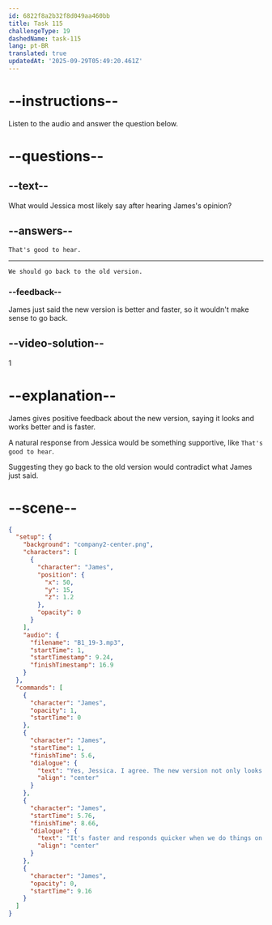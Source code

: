 ```yaml
---
id: 6822f8a2b32f8d049aa460bb
title: Task 115
challengeType: 19
dashedName: task-115
lang: pt-BR
translated: true
updatedAt: '2025-09-29T05:49:20.461Z'
---
```


<!-- SPEAKING -->

<!-- (Audio) James: Yes, Jessica. I agree. The new version not only looks better, but also works better. It's faster and responds quicker when we do things on it. -->

# --instructions--

Listen to the audio and answer the question below.

# --questions--

## --text--

What would Jessica most likely say after hearing James's opinion?

## --answers--

`That's good to hear.`

---

`We should go back to the old version.`

### --feedback--

James just said the new version is better and faster, so it wouldn't make sense to go back.

## --video-solution--

1

# --explanation--

James gives positive feedback about the new version, saying it looks and works better and is faster.

A natural response from Jessica would be something supportive, like `That's good to hear`.

Suggesting they go back to the old version would contradict what James just said.

# --scene--

```json
{
  "setup": {
    "background": "company2-center.png",
    "characters": [
      {
        "character": "James",
        "position": {
          "x": 50,
          "y": 15,
          "z": 1.2
        },
        "opacity": 0
      }
    ],
    "audio": {
      "filename": "B1_19-3.mp3",
      "startTime": 1,
      "startTimestamp": 9.24,
      "finishTimestamp": 16.9
    }
  },
  "commands": [
    {
      "character": "James",
      "opacity": 1,
      "startTime": 0
    },
    {
      "character": "James",
      "startTime": 1,
      "finishTime": 5.6,
      "dialogue": {
        "text": "Yes, Jessica. I agree. The new version not only looks better, but also works better.",
        "align": "center"
      }
    },
    {
      "character": "James",
      "startTime": 5.76,
      "finishTime": 8.66,
      "dialogue": {
        "text": "It's faster and responds quicker when we do things on it.",
        "align": "center"
      }
    },
    {
      "character": "James",
      "opacity": 0,
      "startTime": 9.16
    }
  ]
}
```

